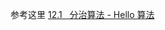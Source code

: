 参考这里
[12.1   分治算法 - Hello 算法](https://www.hello-algo.com/chapter_divide_and_conquer/divide_and_conquer/)
